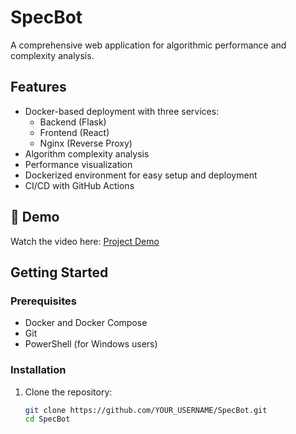 # SpecBot

A comprehensive web application for algorithmic performance and complexity analysis.

## Features

- Docker-based deployment with three services:
  - Backend (Flask)
  - Frontend (React)
  - Nginx (Reverse Proxy)
- Algorithm complexity analysis
- Performance visualization
- Dockerized environment for easy setup and deployment
- CI/CD with GitHub Actions
## 🎥 Demo

Watch the video here: [Project Demo]([https://drive.google.com/file/d/YOUR_FILE_ID/view](https://drive.google.com/file/d/1DzUZqjXLK2gpKwB9-nKcmjAap-hBzc51/view?usp=sharing))

## Getting Started

### Prerequisites

- Docker and Docker Compose
- Git
- PowerShell (for Windows users)

### Installation

1. Clone the repository:

   ```bash
   git clone https://github.com/YOUR_USERNAME/SpecBot.git
   cd SpecBot
   ```

2. Reconstruct the Inputs folder (required for testing with sample data):

   On Windows:

   ```powershell
   .\setup_inputs.ps1
   ```

   On Linux/Mac:

   ```bash
   # Use the instructions in Backend/inputs_parts/README.md
   ```

3. Start the application:

   ```bash
   docker-compose up -d
   ```

4. Access the application at http://localhost:80

5. To stop the application

```bash
docker-compose down
```

## Architecture

- **Backend**: Flask API for algorithm analysis and performance metrics
- **Frontend**: React application for user interface
- **Nginx**: Serves as a reverse proxy for both frontend and backend

## About the Inputs Folder

The original Inputs folder contains large test files that exceed GitHub's file size limits. We've split these files into smaller parts located in `Backend/inputs_parts/`. To reconstruct the original Inputs folder:

1. Run the provided setup script: `.\setup_inputs.ps1` (Windows)
2. For non-Windows users, follow the instructions in `Backend/inputs_parts/README.md`

## CI/CD Workflows

This project includes several GitHub Actions workflows:

1. **Build Workflow**: Triggered on push to main/master branches. Builds both frontend and backend applications.
2. **Test Workflow**: Runs tests for frontend and backend components.
3. **Deploy Workflow**: Builds and pushes Docker images to Docker Hub when code is pushed to the production branch.

## License

[MIT](LICENSE)
